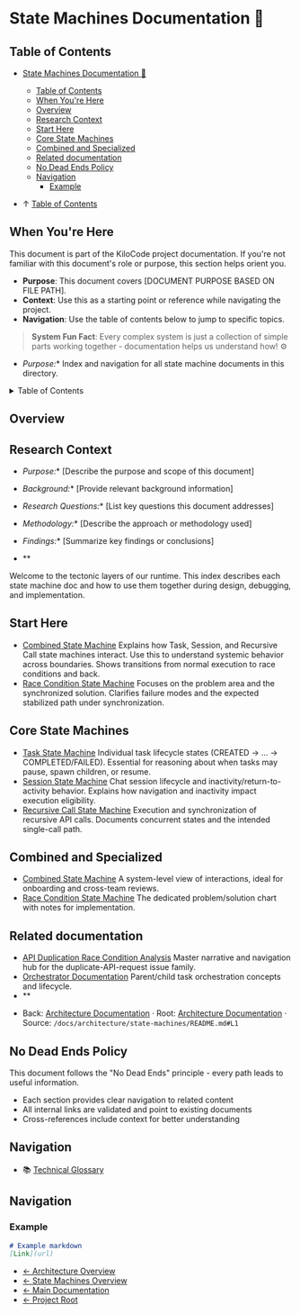 # State Machines Documentation 🦕
## Table of Contents

- [State Machines Documentation 🦕](#state-machines-documentation-)
  - [Table of Contents](#table-of-contents)
  - [When You're Here](#when-youre-here)
  - [Overview](#overview)
  - [Research Context](#research-context)
  - [Start Here](#start-here)
  - [Core State Machines](#core-state-machines)
  - [Combined and Specialized](#combined-and-specialized)
  - [Related documentation](#related-documentation)
  - [No Dead Ends Policy](#no-dead-ends-policy)
  - [Navigation](#navigation)
    - [Example](#example)

- ↑ [Table of Contents](#table-of-contents)

## When You're Here

This document is part of the KiloCode project documentation. If you're not familiar with this
document's role or purpose, this section helps orient you.

- **Purpose**: This document covers \[DOCUMENT PURPOSE BASED ON FILE PATH].
- **Context**: Use this as a starting point or reference while navigating the project.
- **Navigation**: Use the table of contents below to jump to specific topics.

> **System Fun Fact**: Every complex system is just a collection of simple parts working together -
> documentation helps us understand how! ⚙️

- *Purpose:*\* Index and navigation for all state machine documents in this directory.

<details><summary>Table of Contents</summary>
- [Overview](#overview)
- [Start Here](#start-here)
- [Core State Machines](#core-state-machines)
- [Combined and Specialized](#combined-and-specialized)
- [Related documentation](#related-documentation)

</details>

## Overview

## Research Context

- *Purpose:*\* \[Describe the purpose and scope of this document]

- *Background:*\* \[Provide relevant background information]

- *Research Questions:*\* \[List key questions this document addresses]

- *Methodology:*\* \[Describe the approach or methodology used]

- *Findings:*\* \[Summarize key findings or conclusions]
- \*\*

Welcome to the tectonic layers of our runtime. This index describes each state machine doc and how
to use them together during design, debugging, and implementation.

## Start Here
- [Combined State Machine](COMBINED_STATE_MACHINE.md) Explains how Task, Session, and Recursive Call
  state machines interact. Use this to understand systemic behavior across boundaries. Shows
  transitions from normal execution to race conditions and back.
- [Race Condition State Machine](RACE_CONDITION_STATE_MACHINE.md) Focuses on the problem area and
  the synchronized solution. Clarifies failure modes and the expected stabilized path under
  synchronization.

## Core State Machines
- [Task State Machine](TASK_STATE_MACHINE.md) Individual task lifecycle states (CREATED → … →
  COMPLETED/FAILED). Essential for reasoning about when tasks may pause, spawn children, or resume.
- [Session State Machine](SESSION_STATE_MACHINE.md) Chat session lifecycle and
  inactivity/return-to-activity behavior. Explains how navigation and inactivity impact execution
  eligibility.
- [Recursive Call State Machine](RECURSIVE_CALL_STATE_MACHINE.md) Execution and synchronization of
  recursive API calls. Documents concurrent states and the intended single-call path.

## Combined and Specialized
- [Combined State Machine](COMBINED_STATE_MACHINE.md) A system-level view of interactions, ideal for
  onboarding and cross-team reviews.
- [Race Condition State Machine](RACE_CONDITION_STATE_MACHINE.md) The dedicated problem/solution
  chart with notes for implementation.

## Related documentation
- [API Duplication Race Condition Analysis](../API_DUPLICATION_RACE_CONDITION_ANALYSIS.md) Master
  narrative and navigation hub for the duplicate-API-request issue family.
- [Orchestrator Documentation](../orchestrator/README.md) Parent/child task orchestration concepts
  and lifecycle.
- \*\*

<a id="navigation-footer"></a>
- Back: [Architecture Documentation](../README.md) · Root: [Architecture
  Documentation](../README.md) · Source:
  `/docs/architecture/state-machines/README.md#L1`

## No Dead Ends Policy

This document follows the "No Dead Ends" principle - every path leads to useful information.
- Each section provides clear navigation to related content
- All internal links are validated and point to existing documents
- Cross-references include context for better understanding


## Navigation

- 📚 [Technical Glossary](../GLOSSARY.md)

## Navigation

### Example

```markdown
# Example markdown
[Link](url)
```
- [← Architecture Overview](../README.md)
- [← State Machines Overview](README.md)
- [← Main Documentation](../README.md)
- [← Project Root](../README.md)

